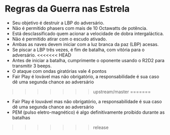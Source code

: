 # Regras da Guerra nas Estrela

* Seu objetivo é destruir a LBP do adversário.
* Não é permitido phasers com mais de 10 Octawatts de potência.
* Está desclassificado quem acionar a velocidade de dobra intergaláctica.
* Não é permitido atirar com o escudo ativado.
* Ambas as naves devem iniciar com a luz branca da paz (LBP) acesas.
* Se piscar a LBP três vezes, é fim de batalha, com vitória para o adversário.
<<<<<<< HEAD
* Antes de iniciar a batalha, cumprimente o oponente usando o R2D2 para transmitir 3 beeps.
* O ataque com ondas giratórias vale 4 pontos
* Fair Play é lovável mas não obrigatório, a responsabilidade é sua caso dê uma segunda chance ao adversário 
>>>>>>> upstream/master
=======
* Fair Play é louvável mas não obrigatório, a responsabilidade é sua caso dê uma segunda chance ao adversário
* PEM (pulso eletro-magnético) é algo definitivamente proibido durante as batalhas
>>>>>>> release
